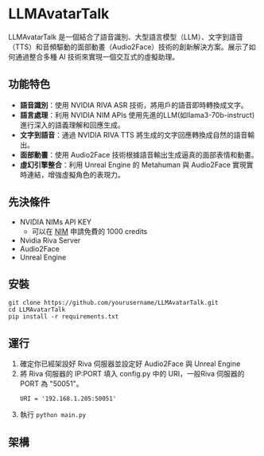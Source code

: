 # LLMAvatarTalk

LLMAvatarTalk 是一個結合了語音識別、大型語言模型（LLM）、文字到語音（TTS）和音頻驅動的面部動畫（Audio2Face）技術的創新解決方案。展示了如何通過整合多種 AI 技術來實現一個交互式的虛擬助理。

## 功能特色

- **語音識別**：使用 NVIDIA RIVA ASR 技術，將用戶的語音即時轉換成文字。
- **語言處理**：利用 NVIDIA NIM APIs 使用先進的LLM(如llama3-70b-instruct)進行深入的語義理解和回應生成。
- **文字到語音**：通過 NVIDIA RIVA TTS 將生成的文字回應轉換成自然的語音輸出。
- **面部動畫**：使用 Audio2Face 技術根據語音輸出生成逼真的面部表情和動畫。
- **虛幻引擎整合**：利用 Unreal Engine 的 Metahuman 與 Audio2Face 實現實時連結，增強虛擬角色的表現力。


## 先決條件
- NVIDIA NIMs API KEY
    - 可以在 [NIM](https://build.nvidia.com/explore/discover?signin=false&signin_corporate=false) 申請免費的 1000 credits 
- Nvidia Riva Server
- Audio2Face
- Unreal Engine

## 安裝
   ```plaintext
   git clone https://github.com/yourusername/LLMAvatarTalk.git
   cd LLMAvatarTalk
   pip install -r requirements.txt
   ```

## 運行
1. 確定你已經架設好 Riva 伺服器並設定好 Audio2Face 與 Unreal Engine
2. 將 Riva 伺服器的 IP:PORT 填入 config.py 中的 URI，一般Riva 伺服器的 PORT 為 "50051"。
   ```plaintext
   URI = '192.168.1.205:50051'
   ```
3. 執行 `python main.py`

## 架構
